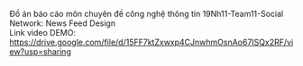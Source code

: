 Đồ án báo cáo môn chuyên đề công nghệ thông tin
19Nh11-Team11-Social Network: News Feed Design
<br>
Link video DEMO: https://drive.google.com/file/d/15FF7ktZxwxp4CJnwhmOsnAo67ISQx2RF/view?usp=sharing
